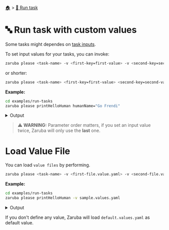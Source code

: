 <!--startTocHeader-->
[🏠](../README.md) > [🏃 Run task](README.md)
# 🔤 Run task with custom values
<!--endTocHeader-->

Some tasks might dependes on [task inputs](../core-concepts/task/task-inputs.md).

To set input values for your tasks, you can invoke:

```bash
zaruba please <task-name> -v <first-key=first-value> -v <second-key=second-value>
```

or shorter:


```bash
zaruba please <task-name> <first-key=first-value> <second-key=second-value>
```

__Example:__

<!--startCode-->
```bash
cd examples/run-tasks
zaruba please printHelloHuman humanName="Go Frendi"
```
 
<details>
<summary>Output</summary>
 
```````
Job Starting...
 Elapsed Time: 1.455µs
 Current Time: 15:58:41
  Run  'printHelloHuman' command on /home/gofrendi/zaruba/docs/examples/run-tasks
   printHelloHuman       15:58:41.591 hello Go Frendi
  Successfully running  'printHelloHuman' command
  Job Running...
 Elapsed Time: 102.446224ms
 Current Time: 15:58:41
  
  Job Complete!!! 
  Terminating
  Job Ended...
 Elapsed Time: 213.073815ms
 Current Time: 15:58:41
zaruba please printHelloHuman  -v 'humanName=Go Frendi'
```````
</details>
<!--endCode-->

> ⚠️ __WARNING:__ Parameter order matters, if you set an input value twice, Zaruba will only use the __last__ one.

# Load Value File

You can load `value files` by performing.

```bash
zaruba please <task-name> -v <first-file.value.yaml> -v <second-file.value.yaml>
```

__Example:__

<!--startCode-->
```bash
cd examples/run-tasks
zaruba please printHelloHuman -v sample.values.yaml
```
 
<details>
<summary>Output</summary>
 
```````
Job Starting...
 Elapsed Time: 1.134µs
 Current Time: 15:58:41
  Run  'printHelloHuman' command on /home/gofrendi/zaruba/docs/examples/run-tasks
   printHelloHuman       15:58:41.972 hello Avogadro
  Successfully running  'printHelloHuman' command
  Job Running...
 Elapsed Time: 101.909601ms
 Current Time: 15:58:42
  
  Job Complete!!! 
  Terminating
  Job Ended...
 Elapsed Time: 212.282029ms
 Current Time: 15:58:42
zaruba please printHelloHuman  -v 'sample.values.yaml'
```````
</details>
<!--endCode-->

If you don't define any value, Zaruba will load `default.values.yaml` as default value.

<!--startTocSubTopic-->
<!--endTocSubTopic-->